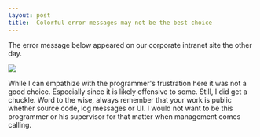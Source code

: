 ```yaml
---
layout: post
title:  Colorful error messages may not be the best choice
---
```

The error message below appeared on our corporate intranet site the other day. 

![](http://s3.amazonaws.com/BlueOnionSoftware/Blog/exception.png)

While I can empathize with the programmer's frustration here it was not a good choice. Especially since it is likely offensive to some. Still, I did get a chuckle. Word to the wise, always remember that your work is public whether source code, log messages or UI. I would not want to be this programmer or his supervisor for that matter when management comes calling.
